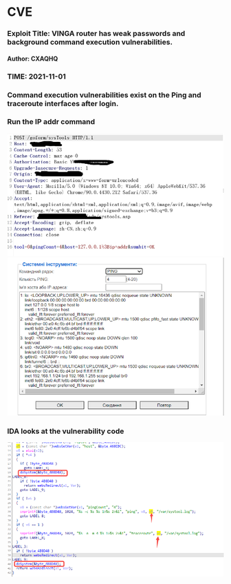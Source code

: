 # CVE


### Exploit Title: VINGA router has weak passwords and background command execution vulnerabilities.
#### Author: CXAQHQ
### TIME: 2021-11-01

### Command execution vulnerabilities exist on the Ping and traceroute interfaces after login.
### Run the IP addr command
![avatar](post.jpg)
![avatar](222.png)


### IDA looks at the vulnerability code
![avatar](333.png)
